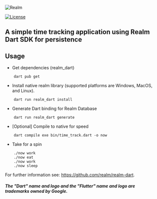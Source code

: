 ![Realm](https://github.com/realm/realm-dart/raw/master/logo.png)

[![License](https://img.shields.io/badge/License-Apache-blue.svg)](LICENSE)

## A simple time tracking application using Realm Dart SDK for persistence 

## Usage
* Get dependencies (realm_dart)
```
    dart pub get
```
* Install native realm library (supported platforms are Windows, MacOS, and Linux).
```
    dart run realm_dart install
```
* Generate Dart binding for Realm Database
```
    dart run realm_dart generate
```
* [Optional] Compile to native for speed
```
    dart compile exe bin/time_track.dart -o now    
```
* Take for a spin
```
    ./now work
    ./now eat
    ./now work
    ./now sleep
```

For further information see: https://github.com/realm/realm-dart.

##### The "Dart" name and logo and the "Flutter" name and logo are trademarks owned by Google. 